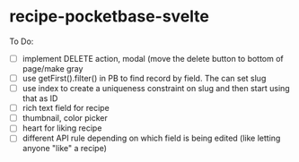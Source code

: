 # recipe-pocketbase-svelte

To Do:

- [ ] implement DELETE action, modal (move the delete button to bottom of page/make gray
- [ ] use getFirst().filter() in PB to find record by field. The can set slug
- [ ] use index to create a uniqueness constraint on slug and then start using that as ID
- [ ] rich text field for recipe
- [ ] thumbnail, color picker
- [ ] heart for liking recipe
- [ ] different API rule depending on which field is being edited (like letting anyone "like" a recipe)
